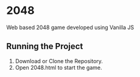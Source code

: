 # 2048

Web based 2048 game developed using Vanilla JS

## Running the Project

1. Download or Clone the Repository.
2. Open 2048.html to start the game.